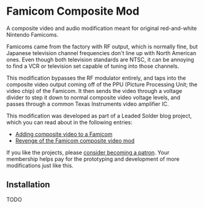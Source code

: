# Famicom Composite Mod
A composite video and audio modification meant for original red-and-white Nintendo Famicoms.

Famicoms came from the factory with RF output, which is normally fine, but Japanese television channel frequencies don't line up with North American ones. Even though both television standards are NTSC, it can be annoying to find a VCR or television set capable of tuning into those channels.

This modification bypasses the RF modulator entirely, and taps into the composite video output coming off of the PPU (Picture Processing Unit; the video chip) of the Famicom. It then sends the video through a voltage divider to step it down to normal composite video voltage levels, and passes through a common Texas Instruments video amplifier IC.

This modification was developed as part of a Leaded Solder blog project, which you can read about in the following entries:
 - [Adding composite video to a Famicom](https://www.leadedsolder.com/2020/12/17/famicom-composite-mod-v1.html)
 - [Revenge of the Famicom composite video mod](https://www.leadedsolder.com/2021/06/15/famicom-composite-mod-v2.html)

If you like the projects, please [consider becoming a patron](https://www.patreon.com/leadedsolder). Your membership helps pay for the prototyping and development of more modifications just like this.

## Installation
TODO